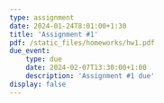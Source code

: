 ```yaml
---
type: assignment
date: 2024-01-24T8:01:00+1:30
title: 'Assignment #1'
pdf: /static_files/homeworks/hw1.pdf
due_event: 
    type: due
    date: 2024-02-07T13:30:00+1:00
    description: 'Assignment #1 due'
display: false
---
```

